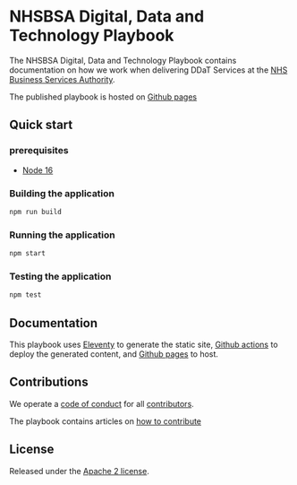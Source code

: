 # NHSBSA Digital, Data and Technology Playbook

The NHSBSA Digital, Data and Technology Playbook contains documentation on how we work when delivering DDaT Services at the [NHS Business Services Authority][nhsbsa_homepage].

The published playbook is hosted on [Github pages][nhsbsa_digital_playbook]

## Quick start

### prerequisites

* [Node 16][node_js]

### Building the application

```bash
npm run build
```

### Running the application

```bash
npm start
```

### Testing the application

```bash
npm test
```

## Documentation

This playbook uses [Eleventy][eleventy] to generate the static site, [Github actions][gh_actions] to deploy
the generated content, and [Github pages][gh_pages] to host.

## Contributions

We operate a [code of conduct](CODE_OF_CONDUCT.md) for all [contributors](CONTRIBUTING.md).

The playbook contains articles on [how to contribute][nhsbsa_digital_playbook_contribute]

## License

Released under the [Apache 2 license](LICENCE.txt).

[nhsbsa_homepage]: <https://www.nhsbsa.nhs.uk/>
[nhsbsa_digital_playbook]: <https://nhsbsa.github.io/nhsbsa-digital-playbook/>
[nhsbsa_digital_playbook_contribute]: <https://nhsbsa.github.io/nhsbsa-digital-playbook/>
[node_js]: <https://nodejs.org/en/>
[eleventy]: <https://www.11ty.dev/docs/>
[gh_actions]: <https://docs.github.com/en/actions>
[gh_pages]: <https://pages.github.com/>